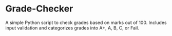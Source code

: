 # Grade-Checker
A simple Python script to check grades based on marks out of 100. Includes input validation and categorizes grades into A+, A, B, C, or Fail.
